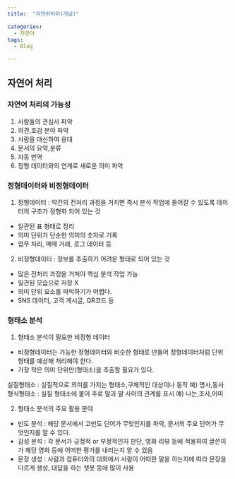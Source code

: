 ```yaml
---
title:  "자연어처리(개념)"

categories:
  - 자연어
tags:
  - Blog

---
```


## 자연어 처리

### 자연어 처리의 가능성

1. 사람들의 관심사 파악
2. 의견,호감 분야 파악
3. 사람을 대신하여 응대
4. 문서의 요약,분류
5. 자동 번역
6. 정형 데이터와의 연계로 새로운 의미 파악

### 정형데이터와 비정형데이터

1. 정형데이터 : 약간의 전처리 과정을 거치면 즉시 분석 작업에 들어갈 수 있도록 데이터의 구조가 정형화 되어 있는 것
- 일관된 표 형태로 정리
- 의미 단위가 단순한 의미의 숫자로 기록
- 업무 처리, 매매 거래, 로그 데이터 등

2. 비정형데이터 : 정보를 추출하기 어려운 형태로 되어 있는 것
- 많은 전처리 과정을 거쳐야 핵심 분석 작업 가능
- 일관된 모습으로 저장 X
- 의미 단위 요소를 파악하기가 어렵다.
- SNS 데이터, 고객 게시글, QR코드 등

### 형태소 분석

1. 형태소 분석이 필요한 비정형 데이터

- 비정형데이터는 가능한 정형데이터와 비슷한 형태로 만들어 정형데이터처럼 단위 형태를 예상해 처리해야 한다.
- 가장 작은 의미 단위만(형태소)을 추출할 필요가 있다.

실질형태소 : 실질적으로 의미를 가지는 형태소,구체적인 대상이나 동작 예) 명사,동사
형식형태소 : 실질 형태소에 붙어 주로 말과 말 사이의 관계를 표시 예) 나는,조사,어미

2. 형태소 분석의 주요 활용 분야

 - 빈도 분석 : 해당 문서에서 고빈도 단어가 무엇인지를 파악, 문서의 주요 단어가 무엇인지를 알 수 있다.
 - 감성 분석 : 각 문서가 긍정적 or 부정적인지 판단, 영화 리뷰 등에 적용하여 글쓴이가 해당 영화 등에 어떠한 평가를 내리는지 알 수 있음
 - 문장 생성 : 사람과 컴퓨터와의 대화에서 사람이 어떠한 말을 하는지에 따라 문장을 다르게 생성, 대답을 하는 챗봇 등에 많이 사용

 
